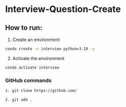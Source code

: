 # Interview-Question-Create


## How to run:

1. Create an environment

```bash
conda create -n interview python=3.10 -y
```

2. Activate the environment

```bash
conda activate interview
```


### GitHub commands

```bash
1. git clone https://github.com/

2. git add .
```
